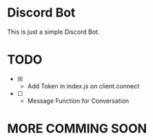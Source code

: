 # Discord Bot 
This is just a simple Discord Bot. 


# TODO
* [x] - Add Token in index.js on client.connect
* [ ] - Message Function for Conversation   

# MORE COMMING SOON
